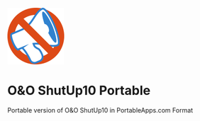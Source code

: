 ![Logo](https://github.com/karaevmaksim/OOShutUp10Portable/raw/main/App/AppInfo/appicon_128.png)
# O&O ShutUp10 Portable
Portable version of O&O ShutUp10 in PortableApps.com Format
